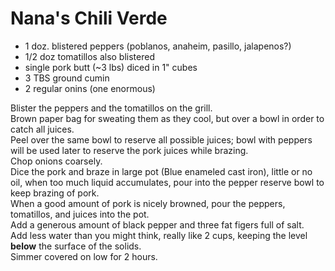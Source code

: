 # Nana's Chili Verde   
- 1 doz. blistered peppers (poblanos, anaheim, pasillo, jalapenos?)   
- 1/2 doz tomatillos also blistered  
- single pork butt (~3 lbs) diced in 1" cubes  
- 3 TBS ground cumin  
- 2 regular onins (one enormous)  

Blister the peppers and the tomatillos on the grill.  
Brown paper bag for sweating them as they cool, but over a bowl in order to catch all juices.  
Peel over the same bowl to reserve all possible juices; bowl with peppers will be used later to reserve the pork juices while brazing.  
Chop onions coarsely.  
Dice the pork and braze in large pot (Blue enameled cast iron), little or no oil, when too much liquid accumulates, pour into the pepper reserve bowl to keep brazing of pork.  
When a good amount of pork is nicely browned, pour the peppers, tomatillos, and juices into the pot.  
Add a generous amount of black pepper and three fat figers full of salt.  
Add less water than you might think, really like 2 cups, keeping the level **below** the surface of the solids.  
Simmer covered on low for 2 hours.  




